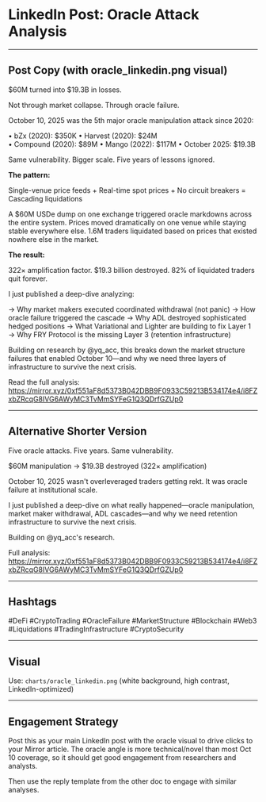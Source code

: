 # LinkedIn Post: Oracle Attack Analysis

---

## Post Copy (with oracle_linkedin.png visual)

$60M turned into $19.3B in losses.

Not through market collapse. Through oracle failure.

October 10, 2025 was the 5th major oracle manipulation attack since 2020:

• bZx (2020): $350K
• Harvest (2020): $24M  
• Compound (2020): $89M
• Mango (2022): $117M
• October 2025: $19.3B

Same vulnerability. Bigger scale. Five years of lessons ignored.

**The pattern:**

Single-venue price feeds + Real-time spot prices + No circuit breakers = Cascading liquidations

A $60M USDe dump on one exchange triggered oracle markdowns across the entire system. Prices moved dramatically on one venue while staying stable everywhere else. 1.6M traders liquidated based on prices that existed nowhere else in the market.

**The result:**

322× amplification factor. $19.3 billion destroyed. 82% of liquidated traders quit forever.

I just published a deep-dive analyzing:

→ Why market makers executed coordinated withdrawal (not panic)
→ How oracle failure triggered the cascade
→ Why ADL destroyed sophisticated hedged positions
→ What Variational and Lighter are building to fix Layer 1
→ Why FRY Protocol is the missing Layer 3 (retention infrastructure)

Building on research by @yq_acc, this breaks down the market structure failures that enabled October 10—and why we need three layers of infrastructure to survive the next crisis.

Read the full analysis: https://mirror.xyz/0xf551aF8d5373B042DBB9F0933C59213B534174e4/i8FZxbZRcqG8IVG6AWyMC3TvMmSYFeG1Q3QDrfGZUp0

---

## Alternative Shorter Version

Five oracle attacks. Five years. Same vulnerability.

$60M manipulation → $19.3B destroyed (322× amplification)

October 10, 2025 wasn't overleveraged traders getting rekt. It was oracle failure at institutional scale.

I just published a deep-dive on what really happened—oracle manipulation, market maker withdrawal, ADL cascades—and why we need retention infrastructure to survive the next crisis.

Building on @yq_acc's research.

Full analysis: https://mirror.xyz/0xf551aF8d5373B042DBB9F0933C59213B534174e4/i8FZxbZRcqG8IVG6AWyMC3TvMmSYFeG1Q3QDrfGZUp0

---

## Hashtags

#DeFi #CryptoTrading #OracleFailure #MarketStructure #Blockchain #Web3 #Liquidations #TradingInfrastructure #CryptoSecurity

---

## Visual

Use: `charts/oracle_linkedin.png` (white background, high contrast, LinkedIn-optimized)

---

## Engagement Strategy

Post this as your main LinkedIn post with the oracle visual to drive clicks to your Mirror article. The oracle angle is more technical/novel than most Oct 10 coverage, so it should get good engagement from researchers and analysts.

Then use the reply template from the other doc to engage with similar analyses.
